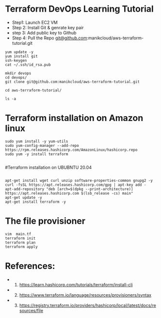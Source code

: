 # Terraform DevOps Learning Tutorial 

- Step1: Launch EC2 VM
- Step 2: Install Git & genrate key pair
- step 3: Add public key to Github
- Step 4: Pull the Repo git@github.com:manikcloud/aws-terraform-tutorial.git

```
yum update -y
yum install git
ssh-keygen
cat ~/.ssh/id_rsa.pub

mkdir devops
cd devops/
git clone git@github.com:manikcloud/aws-terraform-tutorial.git

cd aws-terraform-tutorial/

ls -a
```
# Terraform installation on Amazon linux
```
sudo yum install -y yum-utils
sudo yum-config-manager --add-repo https://rpm.releases.hashicorp.com/AmazonLinux/hashicorp.repo
sudo yum -y install terraform


```
#Terraform installation on UBUBNTU 20.04

```

apt-get install wget curl unzip software-properties-common gnupg2 -y
curl -fsSL https://apt.releases.hashicorp.com/gpg | apt-key add -
apt-add-repository "deb [arch=$(dpkg --print-architecture)] https://apt.releases.hashicorp.com $(lsb_release -cs) main"
apt-get update -y
apt-get install terraform -y
```
# The file provisioner
```
vim  main.tf
terraform init
terraform plan
terraform apply

```

# References:
- 1. https://learn.hashicorp.com/tutorials/terraform/install-cli
- 2. https://www.terraform.io/language/resources/provisioners/syntax
- 3. https://registry.terraform.io/providers/hashicorp/local/latest/docs/resources/file


